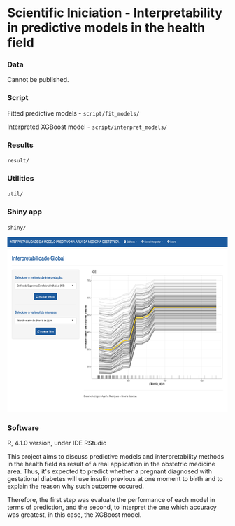 # Scientific Iniciation - Interpretability in predictive models in the health field

### Data

Cannot be published.

### Script

Fitted predictive models - `script/fit_models/`

Interpreted XGBoost model - `script/interpret_models/`

### Results

`result/`

### Utilities

`util/`

### Shiny app

`shiny/`

<p align="center"><img src="shinyapp.png" width="650" height="400" /></p>

### Software

R, 4.1.0 version, under IDE RStudio

This project aims to discuss predictive models and interpretability methods in the health field as result of a real application in the obstetric medicine area. Thus, it's expected to predict whether a pregnant diagnosed with gestational diabetes will use insulin previous at one moment to birth and to explain the reason why such outcome occured.

Therefore, the first step was evaluate the performance of each model in terms of prediction, and the second, to interpret the one which accuracy was greatest, in this case, the XGBoost model.
